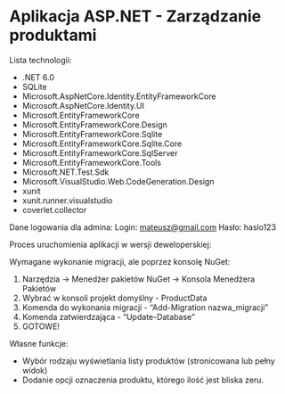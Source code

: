 # Aplikacja ASP.NET - Zarządzanie produktami


Lista technologii: 
- .NET 6.0
- SQLite
- Microsoft.AspNetCore.Identity.EntityFrameworkCore
- Microsoft.AspNetCore.Identity.UI
- Microsoft.EntityFrameworkCore
- Microsoft.EntityFrameworkCore.Design
- Microsoft.EntityFrameworkCore.Sqlite
- Microsoft.EntityFrameworkCore.Sqlite.Core
- Microsoft.EntityFrameworkCore.SqlServer
- Microsoft.EntityFrameworkCore.Tools
- Microsoft.NET.Test.Sdk
- Microsoft.VisualStudio.Web.CodeGeneration.Design
- xunit
- xunit.runner.visualstudio
- coverlet.collector
 

Dane logowania dla admina:
Login: mateusz@gmail.com
Hasło: haslo123
 

Proces uruchomienia aplikacji w wersji deweloperskiej:

Wymagane wykonanie migracji, ale poprzez konsolę NuGet:
1. Narzędzia → Menedżer pakietów NuGet → Konsola Menedżera Pakietów
2. Wybrać w konsoli projekt domyślny -  ProductData
3. Komenda do wykonania migracji - “Add-Migration nazwa_migracji”
4. Komenda zatwierdzająca - “Update-Database”
5. GOTOWE!

Własne funkcje:
- Wybór rodzaju wyświetlania listy produktów (stronicowana lub pełny widok)
- Dodanie opcji oznaczenia produktu, którego ilość jest bliska zeru.
